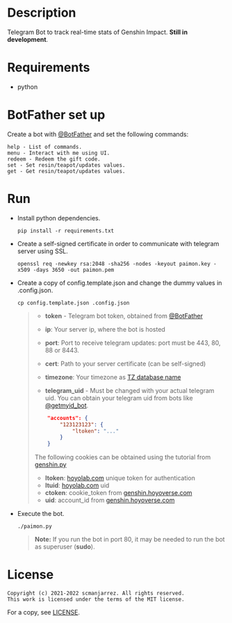 # Description
Telegram Bot to track real-time stats of Genshin Impact. <b>Still in development</b>.

# Requirements
- python

# BotFather set up
Create a bot with [@BotFather](https://t.me/BotFather) and set the following commands:
```
help - List of commands.
menu - Interact with me using UI.
redeem - Redeem the gift code.
set - Set resin/teapot/updates values.
get - Get resin/teapot/updates values.
```

# Run
- Install python dependencies.

    `pip install -r requirements.txt`

- Create a self-signed certificate in order to communicate with telegram server
  using SSL.

    `openssl req -newkey rsa:2048 -sha256 -nodes -keyout paimon.key
    -x509 -days 3650 -out paimon.pem`

- Create a copy of config.template.json and change the dummy values in .config.json.

    `cp config.template.json .config.json`
    > - **token** - Telegram bot token, obtained from
    > [@BotFather](https://t.me/BotFather)
    >
    > - **ip**: Your server ip, where the bot is hosted
    >
    > - **port**: Port to receive telegram updates: port must be 443, 80, 88 or 8443.
    >
    > - **cert**: Path to your server certificate (can be self-signed)
    >
    > - **timezone**: Your timezone as
    > [TZ database name](https://en.wikipedia.org/wiki/List_of_tz_database_time_zones#List)
    >
    > - **telegram\_uid** - Must be changed with your actual telegram uid.
    > You can obtain your telegram uid from bots like
    > [@getmyid\_bot](https://t.me/getmyid_bot).
    >
    > ```json
    >     "accounts": {
    >         "123123123": {
    >             "ltoken": "..."
    >         }
    >     }
    > ```
    > The following cookies can be obtained using the tutorial from
    > [genshin.py](https://thesadru.github.io/genshin.py/authentication/)
    > - **ltoken**: [hoyolab.com](https://www.hoyolab.com/genshin) unique token for authentication
    > - **ltuid**: [hoyolab.com](https://www.hoyolab.com/genshin) uid
    > - **ctoken**: cookie_token from [genshin.hoyoverse.com](https://genshin.hoyoverse.com/en/gift)
    > - **uid**: account_id from [genshin.hoyoverse.com](https://genshin.hoyoverse.com/en/gift)


- Execute the bot.

    `./paimon.py`
    > **Note:** If you run the bot in port 80, it may be needed to run the bot as
    > superuser (**sudo**).

# License
    Copyright (c) 2021-2022 scmanjarrez. All rights reserved.
    This work is licensed under the terms of the MIT license.

For a copy, see
[LICENSE](LICENSE).

